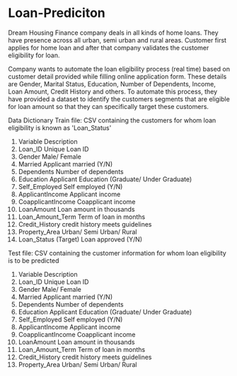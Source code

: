 # Loan-Prediciton

Dream Housing Finance company deals in all kinds of home loans. They have presence across all urban, semi urban and rural areas. Customer first applies for home loan and after that company validates the customer eligibility for loan.

Company wants to automate the loan eligibility process (real time) based on customer detail provided while filling online application form. These details are Gender, Marital Status, Education, Number of Dependents, Income, Loan Amount, Credit History and others. To automate this process, they have provided a dataset to identify the customers segments that are eligible for loan amount so that they can specifically target these customers. 



Data Dictionary
Train file: CSV containing the customers for whom loan eligibility is known as 'Loan_Status'

1.  Variable	Description
2.  Loan_ID	Unique Loan ID
3.  Gender	Male/ Female
4.  Married	Applicant married (Y/N)
5.  Dependents	Number of dependents
6.  Education	Applicant Education (Graduate/ Under Graduate)
7.  Self_Employed	Self employed (Y/N)
8.  ApplicantIncome	Applicant income
9.  CoapplicantIncome	Coapplicant income
10. LoanAmount	Loan amount in thousands
11. Loan_Amount_Term	Term of loan in months
12. Credit_History	credit history meets guidelines
13. Property_Area	Urban/ Semi Urban/ Rural
14. Loan_Status	(Target) Loan approved (Y/N)


Test file: CSV containing the customer information for whom loan eligibility is to be predicted

1. Variable	Description
2. Loan_ID	Unique Loan ID
3. Gender	Male/ Female
4. Married	Applicant married (Y/N)
5. Dependents	Number of dependents
6. Education	Applicant Education (Graduate/ Under Graduate)
7. Self_Employed	Self employed (Y/N)
8. ApplicantIncome	Applicant income
9. CoapplicantIncome	Coapplicant income
10. LoanAmount	Loan amount in thousands
11. Loan_Amount_Term	Term of loan in months
12. Credit_History	credit history meets guidelines
13. Property_Area	Urban/ Semi Urban/ Rural
